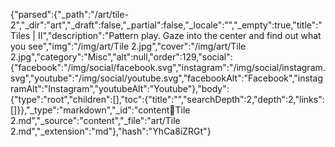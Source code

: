 {"parsed":{"_path":"/art/tile-2","_dir":"art","_draft":false,"_partial":false,"_locale":"","_empty":true,"title":"Tiles | II","description":"Pattern play. Gaze into the center and find out what you see","img":"/img/art/Tile 2.jpg","cover":"/img/art/Tile 2.jpg","category":"Misc","alt":null,"order":129,"social":{"facebook":"/img/social/facebook.svg","instagram":"/img/social/instagram.svg","youtube":"/img/social/youtube.svg","facebookAlt":"Facebook","instagramAlt":"Instagram","youtubeAlt":"Youtube"},"body":{"type":"root","children":[],"toc":{"title":"","searchDepth":2,"depth":2,"links":[]}},"_type":"markdown","_id":"content:art:Tile 2.md","_source":"content","_file":"art/Tile 2.md","_extension":"md"},"hash":"YhCa8iZRGt"}